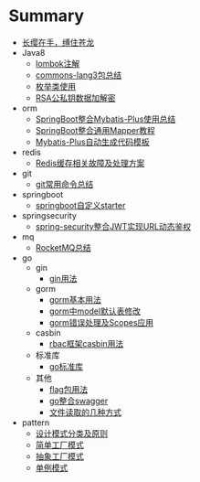# Summary

* [长缨在手，缚住苍龙](README.md)
* Java8
	* [lombok注解](./java8/lombok注解讲解.md)
	* [commons-lang3包总结](./java8/commons-lang3包.md)
	* [枚举类使用](./java8/枚举类的使用.md)
	* [RSA公私钥数据加解密](./java8/RSA公私钥数据加解密.md)
* orm
	* [SpringBoot整合Mybatis-Plus使用总结](./orm/SpringBoot整合Mybatis-Plus使用总结.md)
	* [SpringBoot整合通用Mapper教程](./orm/SpringBoot整合通用Mapper教程.md)
	* [Mybatis-Plus自动生成代码模板](./orm/Mybatis-Plus自动生成代码模板.md)
* redis
	* [Redis缓存相关故障及处理方案](./redis/Redis缓存相关故障及处理方案.md)
* git
	* [git常用命令总结](./git/git_usage.md)
* springboot
	* [springboot自定义starter](./springboot/springboot自定义starter.md)
* springsecurity
	* [spring-security整合JWT实现URL动态鉴权](./springsecurity/spring-security整合JWT实现URL动态鉴权.md)
* mq
	* [RocketMQ总结](./mq/RocketMQ.md)
* go	
	* gin
		* [gin用法](./golang/gin/gin的基本用法.md)
	* gorm
		* [gorm基本用法](./golang/gorm/gorm基本用法.md)
		* [gorm中model默认表修改](./golang/gorm/gorm中model默认表修改.md)
		* [gorm错误处理及Scopes应用](./golang/gorm/gorm错误处理及Scopes应用.md)
	* casbin
		* [rbac框架casbin用法](./golang/casbin/rbac框架casbin用法.md)
	* 标准库	
		* [go标准库](./golang/standard/go标准库.md)
	* 其他
		* [flag包用法](./golang/other/flag包用法.md)
		* [go整合swagger](./golang/other/go整合swagger.md)
		* [文件读取的几种方式](./golang/other/文件读取的几种方式.md)
* pattern
	* [设计模式分类及原则](./pattern/设计模式-序言.md)
	* [简单工厂模式](./pattern/简单工厂模式.md) 
	* [抽象工厂模式](./pattern/抽象工厂.md) 
	* [单例模式](./pattern/单例模式.md) 
